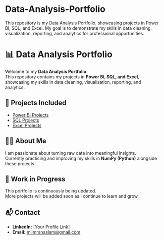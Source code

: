 # Data-Analysis-Portfolio
 This repository is my Data Analysis Portfolio, showcasing projects in Power BI, SQL, and Excel. My goal is to demonstrate my skills in data cleaning, visualization, reporting, and analytics for professional opportunities.
# 📊 Data Analysis Portfolio

Welcome to my **Data Analysis Portfolio**.  
This repository contains my projects in **Power BI, SQL, and Excel**, showcasing my skills in data cleaning, visualization, reporting, and analytics.

## 📂 Projects Included
- [Power BI Projects](./PowerBI)  
- [SQL Projects](./SQL)  
- [Excel Projects](./Excel)  

## 👨‍💻 About Me
I am passionate about turning raw data into meaningful insights.  
Currently practicing and improving my skills in **NumPy (Python)** alongside these projects.

## 🚧 Work in Progress
This portfolio is continuously being updated.  
More projects will be added soon as I continue to learn and grow.

## 📬 Contact
- **LinkedIn:** [Your Profile Link]
- **Email:** miimranaslam@gmail.com

